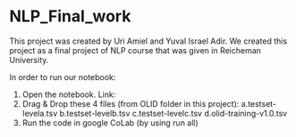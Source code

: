 # NLP_Final_work

This project was created by Uri Amiel and Yuval Israel Adir.
We created this project as a final project of NLP course that was given in Reicheman University.

In order to run our notebook:

1. Open the notebook. Link:
2. Drag & Drop these 4 files (from OLID folder in this project):
    a.testset-levela.tsv
    b.testset-levelb.tsv
    c.testset-levelc.tsv
    d.olid-training-v1.0.tsv
3. Run the code in google CoLab (by using run all)
